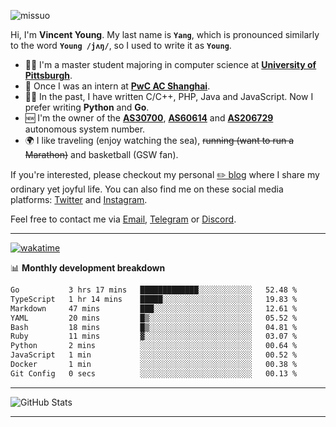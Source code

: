 <p align="left"> <img src="https://komarev.com/ghpvc/?username=missuo&label=Profile%20views&color=0e75b6&style=flat" alt="missuo" /> </p>


Hi, I'm **Vincent Young**. My last name is **`Yang`**, which is pronounced similarly to the word **`Young /jʌŋ/`**, so I used to write it as **`Young`**. 

-  👨‍🎓 I'm a master student majoring in computer science at [**University of Pittsburgh**](https://www.pitt.edu).
-  💼 Once I was an intern at **[PwC AC Shanghai](https://www.linkedin.com/company/pwc-ac-shanghai/)**.
-  👨‍💻 In the past, I have written C/C++, PHP, Java and JavaScript. Now I prefer writing **Python** and **Go**.
-  🆕 I'm the owner of the **[AS30700](https://bgp.tools/as/30700)**, **[AS60614](https://bgp.tools/as/60614)** and **[AS206729](https://bgp.tools/as/206729)** autonomous system number.
-  🌍 I like traveling (enjoy watching the sea), ~~running (want to run a Marathon)~~ and basketball (GSW fan).

If you're interested, please checkout my personal [✏️ blog](https://missuo.me/) where I share my ordinary yet joyful life. You can also find me on these social media platforms: [Twitter](https://twitter.com/m1ssuo) and [Instagram](https://www.instagram.com/missuo.me).

Feel free to contact me via <a href="mailto:me@owo.nz">Email</a>, [Telegram](https://t.me/missuo) or [Discord](https://discordapp.com/users/missuo#7448).

-------

[![wakatime](https://wakatime.com/badge/user/c13cd961-40ca-417a-afb6-1f9ea8ac295c.svg)](https://wakatime.com/@missuo)

📊 **Monthly development breakdown**
<!--START_SECTION:waka-->

```txt
Go           3 hrs 17 mins   █████████████░░░░░░░░░░░░   52.48 %
TypeScript   1 hr 14 mins    █████░░░░░░░░░░░░░░░░░░░░   19.83 %
Markdown     47 mins         ███░░░░░░░░░░░░░░░░░░░░░░   12.61 %
YAML         20 mins         █▒░░░░░░░░░░░░░░░░░░░░░░░   05.52 %
Bash         18 mins         █▒░░░░░░░░░░░░░░░░░░░░░░░   04.81 %
Ruby         11 mins         ▓░░░░░░░░░░░░░░░░░░░░░░░░   03.07 %
Python       2 mins          ░░░░░░░░░░░░░░░░░░░░░░░░░   00.64 %
JavaScript   1 min           ░░░░░░░░░░░░░░░░░░░░░░░░░   00.52 %
Docker       1 min           ░░░░░░░░░░░░░░░░░░░░░░░░░   00.38 %
Git Config   0 secs          ░░░░░░░░░░░░░░░░░░░░░░░░░   00.13 %
```

<!--END_SECTION:waka-->

-------

![GitHub Stats](https://github-readme-stats-opal-alpha-76.vercel.app/api?username=missuo&show_icons=true&theme=transparent)

-------

